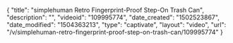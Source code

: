 {
    "title": "simplehuman Retro Fingerprint-Proof Step-On Trash Can",
    "description": "",
    "videoid": "109995774",
    "date_created": "1502523867",
    "date_modified": "1504363213",
    "type": "captivate",
    "layout": "video",
    "url": "\/v\/simplehuman-retro-fingerprint-proof-step-on-trash-can\/109995774"
}